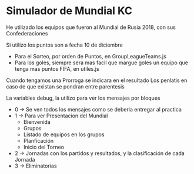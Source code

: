 # Simulador de Mundial KC

He utilizado los equipos que fueron al Mundial de Rusia 2018, con sus Confederaciones

Si utilizo los puntos son a fecha 10 de diciembre
* Para el Sorteo, por orden de Puntos, en GroupLeagueTeams.js
* Para los goles, siempre sera mas facil que margue goles un equipo que tenga mas puntos FIFA, en utiles.js

Cuando tengamos una Prorroga se indicara en el resultado
Los penlatis en caso de que existan se pondran entre parentesis

La variables debug, la utilizo para ver los mensajes por bloques
* 0 -> Se ven todos los mensajes como se deberia entregar al practica
* 1 -> Para ver Presentacion del Mundial
    * Bienvenida
    * Grupos
    * Listado de equipos en los grupos
    * Planficación
    * Inicio del Torneo
* 2 -> Jornadas con los partidos y resultados, y la clasificación de cada Jornada
* 3 -> Eliminatorias
